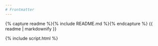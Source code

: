 ```yaml
---
# Frontmatter
---
```

{% capture readme %}{% include README.md %}{% endcapture %}
{{ readme | markdownify }}

{% include script.html %}
